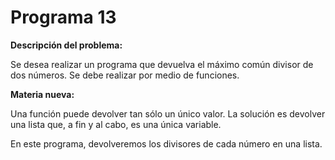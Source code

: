 
# Programa 13

**Descripción del problema:**

Se desea realizar un programa que devuelva el máximo común divisor de dos números. Se debe realizar por medio de funciones.

**Materia nueva:**

Una función puede devolver tan sólo un único valor. La solución es devolver una lista que, a fin y al cabo, es una única variable.

En este programa, devolveremos los divisores de cada número en una lista.

